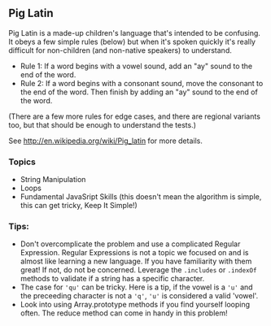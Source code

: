 ## Pig Latin

Pig Latin is a made-up children's language that's intended to be confusing. It obeys a few simple rules (below) but when it's spoken quickly it's really difficult for non-children (and non-native speakers) to understand.

- Rule 1: If a word begins with a vowel sound, add an "ay" sound to the end of the word.
- Rule 2: If a word begins with a consonant sound, move the consonant to the end of the word. Then finish by adding an "ay" sound to the end of the word.

(There are a few more rules for edge cases, and there are regional variants too, but that should be enough to understand the tests.)

See <http://en.wikipedia.org/wiki/Pig_latin> for more details.

### Topics

- String Manipulation
- Loops
- Fundamental JavaSript Skills (this doesn't mean the algorithm is simple, this can get tricky, Keep It Simple!)

### Tips:

- Don't overcomplicate the problem and use a complicated Regular Expression. Regular Expressions is not a topic we focused on and is almost like
  learning a new language. If you have familiarity with them great! If not, do not be concerned. Leverage the `.includes` or `.indexOf` methods to validate
  if a string has a specific character.
- The case for `'qu'` can be tricky. Here is a tip, if the vowel is a `'u'` and the preceeding character is not a `'q'`, `'u'` is considered a valid 'vowel'.
- Look into using Array.prototype methods if you find yourself looping often. The reduce method can come in handy in this problem!
